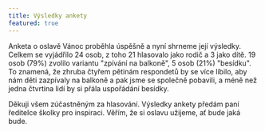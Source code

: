 ```yaml
---
title: Výsledky ankety
featured: true
---
```


Anketa o oslavě Vánoc proběhla úspěšně a nyní shrneme její výsledky. Celkem se vyjádřilo 24 osob, z toho 21 hlasovalo jako rodič a 3 jako dítě. 19 osob (79%) zvolilo variantu "zpívání na balkoně", 5 osob (21%) "besídku". To znamená, že zhruba čtyřem pětinám respondetů by se více líbilo, aby nám děti zazpívaly na balkoně a pak jsme se společně pobavili, a méně než jedna čtvrtina lidí by si přála uspořádání besídky.

Děkuji všem zúčastněným za hlasování. Výsledky ankety předám paní ředitelce školky pro inspiraci. Věřím, že si oslavu užijeme, ať bude jaká bude.
